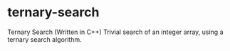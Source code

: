 # ternary-search
Ternary Search (Written in C++)
Trivial search of an integer array, using a ternary search algorithm.
